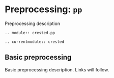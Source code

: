 # Preprocessing: `pp`

Preprocessing description

```{eval-rst}
.. module:: crested.pp
```

```{eval-rst}
.. currentmodule:: crested
```

## Basic preprocessing

Basic preprocessing description. Links will follow.
